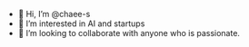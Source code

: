 - 👋 Hi, I’m @chaee-s
- 👀 I’m interested in AI and startups
- 💞️ I’m looking to collaborate with anyone who is passionate.

<!---
chaee-s/chaee-s is a ✨ special ✨ repository because its `README.md` (this file) appears on your GitHub profile.
You can click the Preview link to take a look at your changes.
--->

